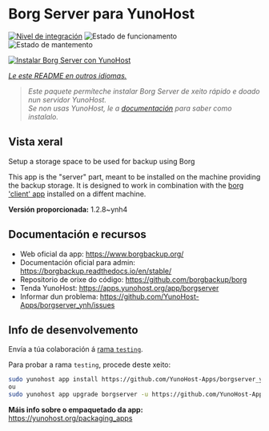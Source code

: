 <!--
NOTA: Este README foi creado automáticamente por <https://github.com/YunoHost/apps/tree/master/tools/readme_generator>
NON debe editarse manualmente.
-->

# Borg Server para YunoHost

[![Nivel de integración](https://dash.yunohost.org/integration/borgserver.svg)](https://ci-apps.yunohost.org/ci/apps/borgserver/) ![Estado de funcionamento](https://ci-apps.yunohost.org/ci/badges/borgserver.status.svg) ![Estado de mantemento](https://ci-apps.yunohost.org/ci/badges/borgserver.maintain.svg)

[![Instalar Borg Server con YunoHost](https://install-app.yunohost.org/install-with-yunohost.svg)](https://install-app.yunohost.org/?app=borgserver)

*[Le este README en outros idiomas.](./ALL_README.md)*

> *Este paquete permíteche instalar Borg Server de xeito rápido e doado nun servidor YunoHost.*  
> *Se non usas YunoHost, le a [documentación](https://yunohost.org/install) para saber como instalalo.*

## Vista xeral

Setup a storage space to be used for backup using Borg

This app is the "server" part, meant to be installed on the machine providing the backup storage. It is designed to work in combination with the [borg 'client' app](https://apps.yunohost.org/app/borg) installed on a diffent machine.


**Versión proporcionada:** 1.2.8~ynh4
## Documentación e recursos

- Web oficial da app: <https://www.borgbackup.org/>
- Documentación oficial para admin: <https://borgbackup.readthedocs.io/en/stable/>
- Repositorio de orixe do código: <https://github.com/borgbackup/borg>
- Tenda YunoHost: <https://apps.yunohost.org/app/borgserver>
- Informar dun problema: <https://github.com/YunoHost-Apps/borgserver_ynh/issues>

## Info de desenvolvemento

Envía a túa colaboración á [rama `testing`](https://github.com/YunoHost-Apps/borgserver_ynh/tree/testing).

Para probar a rama `testing`, procede deste xeito:

```bash
sudo yunohost app install https://github.com/YunoHost-Apps/borgserver_ynh/tree/testing --debug
ou
sudo yunohost app upgrade borgserver -u https://github.com/YunoHost-Apps/borgserver_ynh/tree/testing --debug
```

**Máis info sobre o empaquetado da app:** <https://yunohost.org/packaging_apps>
